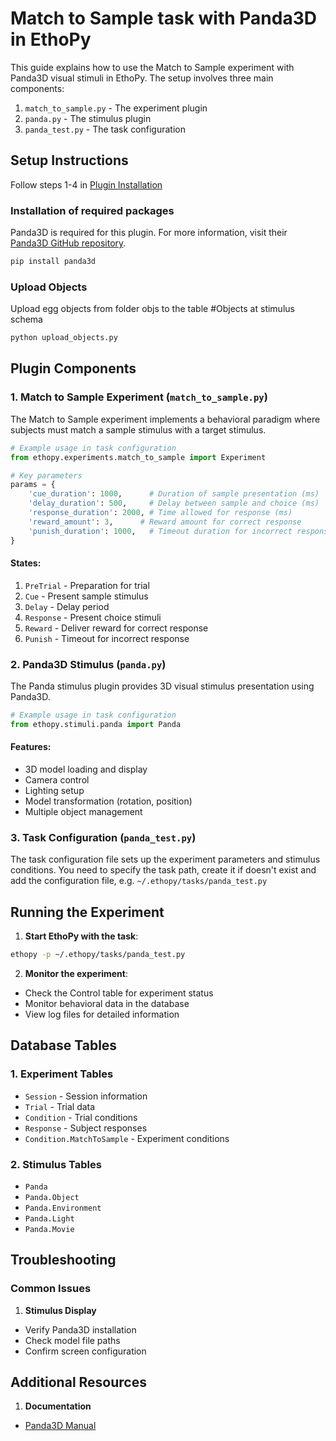 # Match to Sample task with Panda3D in EthoPy

This guide explains how to use the Match to Sample experiment with Panda3D visual stimuli in EthoPy. The setup involves three main components:

1. `match_to_sample.py` - The experiment plugin
2. `panda.py` - The stimulus plugin
3. `panda_test.py` - The task configuration

## Setup Instructions

Follow steps 1-4 in [Plugin Installation](https://github.com/ef-lab/ethopy_plugins)

### Installation of required packages

Panda3D is required for this plugin. For more information, visit their [Panda3D GitHub repository](https://github.com/panda3d/panda3d/tree/master).

```bash
pip install panda3d
```

### Upload Objects

Upload egg objects from folder objs to the table #Objects at stimulus schema

```bash
python upload_objects.py
```

## Plugin Components

### 1. Match to Sample Experiment (`match_to_sample.py`)

The Match to Sample experiment implements a behavioral paradigm where subjects must match a sample stimulus with a target stimulus.

```python
# Example usage in task configuration
from ethopy.experiments.match_to_sample import Experiment

# Key parameters
params = {
    'cue_duration': 1000,      # Duration of sample presentation (ms)
    'delay_duration': 500,     # Delay between sample and choice (ms)
    'response_duration': 2000, # Time allowed for response (ms)
    'reward_amount': 3,      # Reward amount for correct response
    'punish_duration': 1000,   # Timeout duration for incorrect response (ms)
}
```

#### States:
1. `PreTrial` - Preparation for trial
2. `Cue` - Present sample stimulus
3. `Delay` - Delay period
4. `Response` - Present choice stimuli
5. `Reward` - Deliver reward for correct response
6. `Punish` - Timeout for incorrect response

### 2. Panda3D Stimulus (`panda.py`)

The Panda stimulus plugin provides 3D visual stimulus presentation using Panda3D.

```python
# Example usage in task configuration
from ethopy.stimuli.panda import Panda
```

#### Features:
- 3D model loading and display
- Camera control
- Lighting setup
- Model transformation (rotation, position)
- Multiple object management

### 3. Task Configuration (`panda_test.py`)

The task configuration file sets up the experiment parameters and stimulus conditions. You need to specify the task path, create it if doesn't exist and add the configuration file, e.g. `~/.ethopy/tasks/panda_test.py`

## Running the Experiment

1. **Start EthoPy with the task**:

```bash
ethopy -p ~/.ethopy/tasks/panda_test.py
```

2. **Monitor the experiment**:
- Check the Control table for experiment status
- Monitor behavioral data in the database
- View log files for detailed information

## Database Tables

### 1. Experiment Tables
- `Session` - Session information
- `Trial` - Trial data
- `Condition` - Trial conditions
- `Response` - Subject responses
- `Condition.MatchToSample` - Experiment conditions

### 2. Stimulus Tables
- `Panda`
- `Panda.Object`
- `Panda.Environment`
- `Panda.Light`
- `Panda.Movie`

## Troubleshooting

### Common Issues

1. **Stimulus Display**
- Verify Panda3D installation
- Check model file paths
- Confirm screen configuration


## Additional Resources

1. **Documentation**
- [Panda3D Manual](https://docs.panda3d.org/1.10/python/index)
